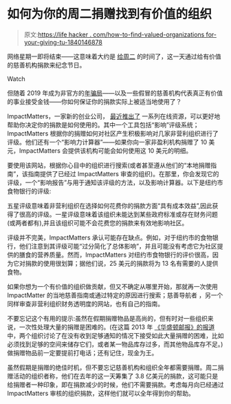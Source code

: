 # 如何为你的周二捐赠找到有价值的组织

> 原文:[https://life hacker . com/how-to-find-valued-organizations for-your-giving-tu-1840146878](https://lifehacker.com/how-to-find-worthwhile-organizations-for-your-giving-tu-1840146878)

网络星期一即将结束——这意味着大约是 [给周二](https://www.givingtuesday.org/) 的时间了，这一天通过给有价值的慈善机构捐款来纪念节日。

Watch

但随着 2019 年成为非官方的[年](https://www.businessinsider.com/theranos-founder-ceo-elizabeth-holmes-life-story-bio-2018-4)[骗局](https://www.vox.com/recode/2019/11/7/20953930/wework-adam-neumann-severance-laid-off-employees-layoffs-buyout-unicorn-ipo)——以及一些假冒的慈善机构代表真正有价值的事业接受金钱——你如何保证你的捐款实际上被适当地使用了？

ImpactMatters，一家新的创业公司， [最近推出了](https://www.fastcompany.com/90436867/this-nonprofit-rating-service-measures-nonprofit-effectiveness-to-make-the-most-of-giving-tuesday?partner=rss&utm_source=feedburner&utm_medium=feed&utm_campaign=feedburner+fastcompany&utm_content=feedburner) 一系列在线资源，可以更好地帮助你决定你的捐款是如何使用的。其中一个工具包括“影响”评级系统；ImpactMatters 根据你的捐赠如何对社区产生积极影响对几家非营利组织进行了评级。他们还有一个“影响力计算器”——如果你向一家非盈利机构捐赠了 10 美元，ImpactMatters 会提供该机构可能会如何使用这 10 美元的明细。

要使用该网站，根据你心目中的组织进行搜索(或者甚至遵从他们的“本地捐赠指南”，该指南提供了已经过 ImpactMatters 审查的组织)。在那里，你会发现它的评级，一个“影响报告”与用于通知该评级的方法，以及影响计算器。以下是纽约市食物银行的评级:

五星评级意味着非营利组织在选择如何花费你的捐款方面“具有成本效益”,因此获得了很高的评级。一星评级意味着该组织未能达到某些政府标准或存在财务问题(或两者都有),并且该组织可能不会花费您的捐款来有效地影响社区。

评级并不完美，ImpactMatters 承认可能存在缺点。例如，对于纽约市的食物银行，他们注意到其评级可能“过分简化了总体影响”，并且可能没有考虑它为社区提供的膳食的营养质量。然而，ImpactMatters 对纽约市食物银行的评价很高，因为它对捐款的使用很划算；据他们说，25 美元的捐款将为 13 名有需要的人提供食物。

如果你想为一个有价值的组织做贡献，但又不确定从哪里开始，那就再一次使用 ImpactMatter 的当地慈善指南或通过特定的原因进行搜索；慈善导航者 ，另一个同样审查非营利组织财务透明度的网站，也有自己的指南。

不要忘记这个有用的提示:虽然在假期捐赠物品是高尚的，但有时对一些组织来说，一次性处理大量的捐赠是困难的。(在这篇 2013 年 [《华盛顿邮报》的报道](https://www.washingtonpost.com/national/on-giving/seven-worst-ways-to-give-to-charity-during-the-holidays/2013/11/24/9cfa2e3a-53b3-11e3-9e2c-e1d01116fd98_story.html) 中，两个组织讨论了在没有收到足够通知的情况下接受如此大量捐赠的困难，比如必须找到足够的空间来储存它们，或者某一物品库存过多，而其他物品库存不足。)做捐赠物品前一定要提前打电话；还有记住，现金为王。

虽然假期是捐赠的绝佳时机，但不要忘记慈善机构和组织全年都需要捐赠。周二捐赠活动的组织者称，他们在去年的这一天筹集了 3.8 亿美元的捐款，这可能只是给捐赠者一种印象，即在捐款减少的时候，他们不需要捐款。考虑每月向已经通过 ImpactMatters 审核的组织捐款，这样他们就可以全年得到你的帮助。